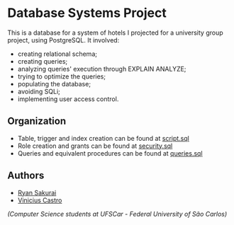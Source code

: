 # Database Systems Project

This is a database for a system of hotels I projected for a university group project, using PostgreSQL. It involved:
- creating relational schema;
- creating queries;
- analyzing queries' execution through EXPLAIN ANALYZE;
- trying to optimize the queries;
- populating the database;
- avoiding SQLi;
- implementing user access control.

## Organization

- Table, trigger and index creation can be found at [script.sql](script.sql)
- Role creation and grants can be found at [security.sql](security.sql)
- Queries and equivalent procedures can be found at [queries.sql](queries.sql)

## Authors

- [Ryan Sakurai](https://github.com/ryansakurai)
- [Vinicius Castro](https://github.com/vinciuscastro)

*(Computer Science students at UFSCar - Federal University of São Carlos)*
